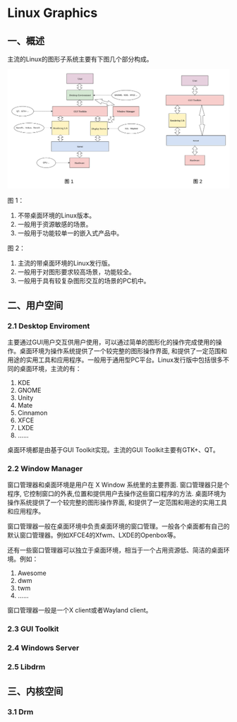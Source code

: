 # Linux Graphics

## 一、概述

主流的Linux的图形子系统主要有下图几个部分构成。

![linux_graphic_brief](./Linux_graphic_brief.jpg)

图 1：

1. 不带桌面环境的Linux版本。
2. 一般用于资源敏感的场景。
3. 一般用于功能较单一的嵌入式产品中。

图 2：

1. 主流的带桌面环境的Linux发行版。
2. 一般用于对图形要求较高场景，功能较全。
3. 一般用于具有较复杂图形交互的场景的PC机中。


## 二、用户空间

### 2.1 Desktop Enviroment

主要通过GUI用户交互供用户使用，可以通过简单的图形化的操作完成使用的操作。桌面环境为操作系统提供了一个较完整的图形操作界面, 和提供了一定范围和用途的实用工具和应用程序。一般用于通用型PC平台。Linux发行版中包括很多不同的桌面环境，主流的有：

1. KDE
2. GNOME
3. Unity
4. Mate
5. Cinnamon
6. XFCE
7. LXDE
8. ......

桌面环境都是由基于GUI Toolkit实现。主流的GUI Toolkit主要有GTK+、QT。

### 2.2 Window Manager

窗口管理器和桌面环境是用户在 X Window 系统里的主要界面. 窗口管理器只是个程序, 它控制窗口的外表,位置和提供用户去操作这些窗口程序的方法. 桌面环境为操作系统提供了一个较完整的图形操作界面, 和提供了一定范围和用途的实用工具和应用程序。

窗口管理器一般在桌面环境中负责桌面环境的窗口管理。一般各个桌面都有自己的默认窗口管理器。例如XFCE4的Xfwm、LXDE的Openbox等。

还有一些窗口管理器可以独立于桌面环境，相当于一个占用资源低、简洁的桌面环境。例如：
1. Awesome
2. dwm
3. twm
4. ......

窗口管理器一般是一个X client或者Wayland client。

### 2.3 GUI Toolkit

### 2.4 Windows Server

### 2.5 Libdrm

## 三、内核空间

### 3.1 Drm 

